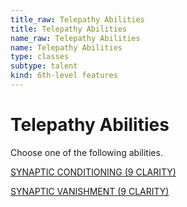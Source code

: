 ```yaml
---
title_raw: Telepathy Abilities
title: Telepathy Abilities
name_raw: Telepathy Abilities
name: Telepathy Abilities
type: classes
subtype: talent
kind: 6th-level features
---
```


# Telepathy Abilities

Choose one of the following abilities.

[SYNAPTIC CONDITIONING (9 CLARITY)](./Synaptic%20Conditioning.md)

[SYNAPTIC VANISHMENT (9 CLARITY)](./Synaptic%20Vanishment.md)

